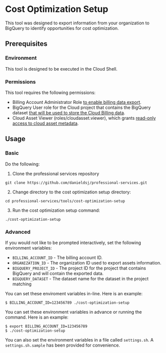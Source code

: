 # Cost Optimization Setup
This tool was designed to export information from your organization to BigQuery to identify opportunities for cost optimization.

## Prerequisites
### Environment
This tool is designed to be executed in the Cloud Shell.

### Permissions
This tool requires the following permissions:
- Billing Account Administrator Role [to enable billing data export](https://cloud.google.com/billing/docs/how-to/export-data-bigquery#required_permissions).
- BigQuery User role for the Cloud project that contains the BigQuery dataset [that will be used to store the Cloud Billing data](https://cloud.google.com/billing/docs/how-to/export-data-bigquery#required_permissions).
- Cloud Asset Viewer (roles/cloudasset.viewer), which grants [read-only access to cloud asset metadata](https://cloud.google.com/asset-inventory/docs/access-control#roles).

## Usage
### Basic
Do the following:
1. Clone the professional services repository 
```
git clone https://github.com/danieldsj/professional-services.git
```
2. Change directory to the cost optimization setup directory:
```
cd professional-services/tools/cost-optimization-setup
```
3. Run the cost optimization setup command:
```
./cost-optimization-setup
```
### Advanced
If you would not like to be prompted interactively, set the following environment variables:
- `BILLING_ACCOUNT_ID` - The billing account ID.
- `ORGANIZATION_ID` - The organization ID used to export assets information.
- `BIGQUERY_PROJECT_ID` - The project ID for the project that contains BigQuery and will contain the exported data.
- `BIGQUERY_DATASET` - The dataset name for the dataset in the project matching

You can set these enviroment variables in-line.  Here is an example:
```
$ BILLING_ACCOUNT_ID=123456789 ./cost-optimization-setup
```

You can set these environment variables in advance or running the command.  Here is an example:
```
$ export BILLING_ACCOUNT_ID=123456789
$ ./cost-optimization-setup
```

You can also set the environment variables in a file called `settings.sh`.  A `settings.sh.sample` has been provided for convenience. 
